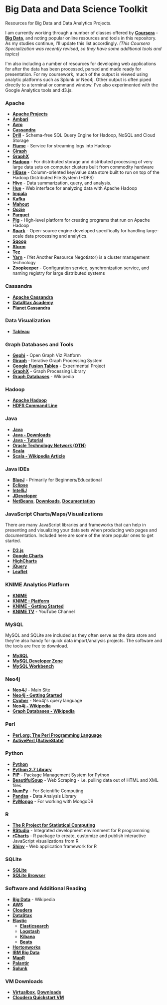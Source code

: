 # Big Data and Data Science Toolkit

Resources for Big Data and Data Analytics Projects. 

I am currently working through a number of classes offered by <a href="https://www.coursera.org/" target="_blank"><strong>Coursera</strong></a> - <a href="https://www.coursera.org/specializations/bigdata"><strong>Big Data</strong></a>, and noting popular online resources and tools in this repository. As my studies continue, I'll update this list accordingly. _(This Coursera Specialization was recently revised, so they have some additional tools and topics)_

I'm also including a number of resources for developing web applications for after the data has been processed, parsed and made ready for presentation. For my coursework, much of the output is viewed using analytic platforms such as Splunk or Neo4j. Other output is often piped directly to a terminal or command window. I've also experimented with the Google Analytics tools and d3.js.

### Apache

- **<a href="http://www.apache.org/index.html#projects-list" target="_blank" title="Apache Projects">Apache Projects</a>** 
- **<a href="http://ambari.apache.org/" target="_blank">Ambari</a>**
- **<a href="https://avro.apache.org/" target="_blank">Avro</a>**
- **<a href="http://cassandra.apache.org/" target="_blank">Cassandra</a>**
- **<a href="https://drill.apache.org/" target="_blank">Drill</a>** - Schema-free SQL Query Engine for Hadoop, NoSQL and Cloud Storage
- **<a href="http://flume.apache.org/" target="_blank">Flume</a>** - Service for streaming logs into Hadoop
- **<a href="http://giraph.apache.org/" target="_blank">Giraph</a>** 
- **<a href="http://spark.apache.org/graphx/" target="_blank">GraphX</a>** 
- **<a href="http://hadoop.apache.org/" target="_blank">Hadoop</a>** - For distributed storage and distributed processing of very large data sets on computer clusters built from commodity hardware
- **<a href="http://hbase.apache.org/" target="_blank">HBase</a>** - Column-oriented key/value data store built to run on top of the Hadoop Distributed File System (HDFS)
- **<a href="http://hive.apache.org/" target="_blank">Hive</a>** - Data summarization, query, and analysis.
- **<a href="http://gethue.com/" target="_blank">Hue</a>** - Web interface for analyzing data with Apache Hadoop
- **<a href="http://impala.io/" target="_blank">Impala</a>** 
- **<a href="http://kafka.apache.org/" target="_blank">Kafka</a>**  
- **<a href="http://mahout.apache.org/" target="_blank">Mahout</a>** 
- **<a href="http://oozie.apache.org/" target="_blank">Oozie</a>**
- **<a href="http://parquet.apache.org/" target="_blank">Parquet</a>** 
- **<a href="http://pig.apache.org/" target="_blank">Pig</a>** - High-level platform for creating programs that run on Apache Hadoop
- **<a href="http://spark.apache.org/" target="_blank">Spark</a>** - Open-source engine developed specifically for handling large-scale data processing and analytics.
- **<a href="http://sqoop.apache.org/" target="_blank">Sqoop</a>**
- **<a href="http://storm.apache.org/" target="_blank">Storm</a>**
- **<a href="http://tez.apache.org/" target="_blank">Tez</a>**
- **<a href="https://hadoop.apache.org/docs/r2.7.1/hadoop-yarn/hadoop-yarn-site/YARN.html" target="_blank">Yarn</a>** - (Yet Another Resource Negotiator) is a cluster management technology
- **<a href="http://zookeeper.apache.org/" target="_blank">Zoopkeeper</a>** - Configuration service, synchronization service, and naming registry for large distributed systems

### Cassandra

- **<a href="http://cassandra.apache.org/" target="_blank" title="Apache Cassandra">Apache  Cassandra</a>**
- **<a href="https://academy.datastax.com/" target="_blank" title="DataStax Academy">DataStax Academy</a>**
- **<a href="http://www.planetcassandra.org/" target="_blank" title="Planet Cassandra">Planet Cassandra</a>**

### Data Visualization

- **<a href="http://www.tableau.com/" target="_blank">Tableau</a>**

### Graph Databases and Tools

- **<a href="https://gephi.org/" target="_blank">Gephi</a>** - Open Graph Viz Platform
- **<a href="http://giraph.apache.org/" target="_blank">Giraph</a>** - Iterative Graph Processing System
- **<a href="https://support.google.com/fusiontables/answer/2571232" target="_blank">Google Fusion Tables</a>** - Experimental Project
- **<a href="http://spark.apache.org/graphx/" target="_blank">GraphX</a>** - Graph Processing Library
- **<a href="https://en.wikipedia.org/wiki/Graph_database" target="_blank">Graph Databases</a>** - Wikipedia

### Hadoop

- **<a href="https://hadoop.apache.org/" target="_blank" title="Apache Hadoop">Apache Hadoop</a>**
- **<a href="https://hadoop.apache.org/docs/stable/hadoop-project-dist/hadoop-hdfs/HDFSCommands.html" target="_blank">HDFS Command Line</a>**

### Java

- **<a href="https://www.oracle.com/java/index.html" target="_blank" title="Java">Java</a>**
- **<a href="http://www.oracle.com/technetwork/java/javase/downloads/index.html" target="_blank" title="Java Downloads">Java - Downloads</a>**
- **<a href="https://docs.oracle.com/javase/tutorial/" target="_blank" title="Java">Java - Tutorial</a>**
- **<a href="http://www.oracle.com/technetwork/java/index.html" target="_blank" title="OTN Java">Oracle Technology Network (OTN)</a>**
- **<a href="http://www.scala-lang.org/" target="_blank">Scala</a>** 
- **<a href="https://en.wikipedia.org/wiki/Scala_(programming_language)" target="_blank">Scala - Wikipedia Article</a>**

### Java IDEs

- **<a href="http://www.bluej.org/" target="_blank">BlueJ</a>** - Primarily for Beginners/Educational
- **<a href="https://eclipse.org/" target="_blank" title="Eclipse">Eclipse</a>**
- **<a href="https://www.jetbrains.com/idea/" target="_blank" title="IntelliJ">IntelliJ</a>**
- **<a href="http://www.oracle.com/technetwork/developer-tools/jdev/overview/index.html" target="_blank" title="JDeveloper">JDeveloper</a>**
- **<a href="https://netbeans.org/" target="_blank" title="NetBeans">NetBeans</a>**, **<a href="https://netbeans.org/downloads/" target="_blank" title="NetBeans Downloads">Downloads</a>**, **<a href="https://netbeans.org/kb/index.html" target="_blank" title="NetBeans Documentation">Documentation</a>** 
 
### JavaScript Charts/Maps/Visualizations

There are many JavaScript libraries and frameworks that can help in presenting and visualizing your data sets when producing web pages and documentation. Included here are some of the more popular ones to get started.

- **<a href="https://d3js.org/" target="_blank" title="D3.js">D3.js</a>**
- **<a href="https://developers.google.com/chart/" target="_blank" title="Google Charts">Google Charts</a>**
- **<a href="http://www.highcharts.com/" target="_blank" title="HighCharts">HighCharts</a>**
- **<a href="https://jquery.com/" target="_blank" title="jQuery">jQuery</a>**
- **<a href="http://leafletjs.com/" target="_blank">Leaflet</a>**
 
### KNIME Analytics Platform

- **<a href="https://www.knime.org/" target="_blank" title="KNIME Analytics Platform">KNIME</a>**
- **<a href="https://www.knime.org/knime" target="_blank" title="KNIME Analytics Platform">KNIME - Platform</a>**
- **<a href="https://tech.knime.org/knime" target="_blank" title="KNIME Analytics Platform">KNIME - Getting Started</a>**
- **<a href="https://www.youtube.com/user/KNIMETV" target="_blank" title="KNIME Analytics Platform">KNIME TV</a>** - YouTube Channel

### MySQL

MySQL and SQLite are included as they often serve as the data store and they're also handy for quick data import/analysis projects. The software and the tools are free to download.

- **<a href="https://www.mysql.com/" target="_blank" title="MySQL">MySQL</a>**
- **<a href="http://dev.mysql.com/" target="_blank" title="MySQL Developer Zone">MySQL Developer Zone</a>**
- **<a href="https://www.mysql.com/products/workbench/" target="_blank" title="MySQL Workbench">MySQL Workbench</a>**

### Neo4j

- **<a href="http://neo4j.com/" target="_blank">Neo4J</a>** - Main Site
- **<a href="https://neo4j.com/developer/get-started/" target="_blank">Neo4j - Getting Started</a>**
- **<a href="https://neo4j.com/developer/cypher/" target="_blank">Cypher</a>** - Neo4j's query language
- **<a href="https://en.wikipedia.org/wiki/Neo4j" target="_blank">Neo4j - Wikipedia</a>**
- **<a href="https://en.wikipedia.org/wiki/Graph_database" target="_blank">Graph Databases - Wikipedia</a>**

### Perl

- **<a href="https://www.perl.org/" target="_blank" title="Perl">Perl.org: The Perl Programming Language</a>**
- **<a href="http://www.activestate.com/activeperl" target="_blank" title="ActivePerl">ActivePerl (ActiveState)</a>**

### Python

- **<a href="https://www.python.org/" target="_blank" title="Python">Python</a>**
- **<a href="https://docs.python.org/2/library/" target="_blank" title="Python 2.7 Library">Python 2.7 Library</a>**
- **<a href="https://pip.pypa.io/en/stable/" target="_blank">PIP</a>** - Package Management System for Python
- **<a href="https://www.crummy.com/software/BeautifulSoup/" target="_blank">BeautifulSoup</a>** - Web Scraping - i.e. pulling data out of HTML and XML files
- **<a href="http://www.numpy.org/" target="_blank">NumPy</a>** - For Scientific Computing
- **<a href="http://pandas.pydata.org/" target="_blank">Pandas</a>** - Data Analysis Library
- **<a href="https://api.mongodb.com/python/current/" target="_blank">PyMongo</a>** - For working with MongoDB
    
### R

- **<a href="https://www.r-project.org/" target="_blank" title="R">The R Project for Statistical Computing</a>**
- **<a href="https://www.rstudio.com/" target="_blank" title="R">RStudio</a>** - Integrated development environment for R programming
- **<a href="http://rcharts.io/" target="_blank" title="R">rCharts</a>** - R package to create, customize and publish interactive JavaScript visualizations from R
- **<a href="http://shiny.rstudio.com/" target="_blank" title="R">Shiny</a>** - Web application framework for R

### SQLite
- **<a href="https://www.sqlite.org/" target="_blank" title="SQLite">SQLite</a>**
- **<a href="http://sqlitebrowser.org/" target="_blank" title="SQLite Browser">SQLite Browser</a>**

### Software and Additional Reading

- **<a href="https://en.wikipedia.org/wiki/Big_data" target="_blank">Big Data</a>** - Wikipedia
- **<a href="https://aws.amazon.com/big-data/" target="_blank">AWS</a>**
- **<a href="http://cloudera.com/" target="_blank">Cloudera</a>**
- **<a href="http://www.datastax.com/" target="_blank">DataStax</a>**
- **<a href="https://www.elastic.co/" target="_blank">Elastic</a>**
	- **<a href="https://www.elastic.co/products/elasticsearch" target="_blank">Elasticsearch</a>**
	- **<a href="https://www.elastic.co/products/logstash" target="_blank">Logstash</a>**
	- **<a href="https://www.elastic.co/products/kibana" target="_blank">Kibana</a>**
	- **<a href="https://www.elastic.co/products/beats" target="_blank">Beats</a>** 
- **<a href="http://hortonworks.com/hadoop/" target="_blank" title="Hortonworks">Hortonworks</a>**
- **<a href="http://www.ibm.com/big-data/us/en/" target="_blank">IBM Big Data</a>**
- **<a href="https://www.mapr.com/" target="_blank">MapR</a>**
- **<a href="https://www.palantir.com/" target="_blank">Palantir</a>**
- **<a href="http://www.splunk.com/" target="_blank">Splunk</a>**


### VM Downloads
- **<a href="https://www.virtualbox.org/" target="_blank" title="Virtualbox">Virtualbox</a>**, **<a href="https://www.virtualbox.org/wiki/Downloads" target="_blank" title="Virtualbox Downloads">Downloads</a>**
- **<a href="https://downloads.cloudera.com/demo_vm/virtualbox/cloudera-quickstart-vm-5.4.2-0-virtualbox.zip" target="_blank" title="Cloudera Quickstart VM">Cloudera Quickstart VM</a>**






